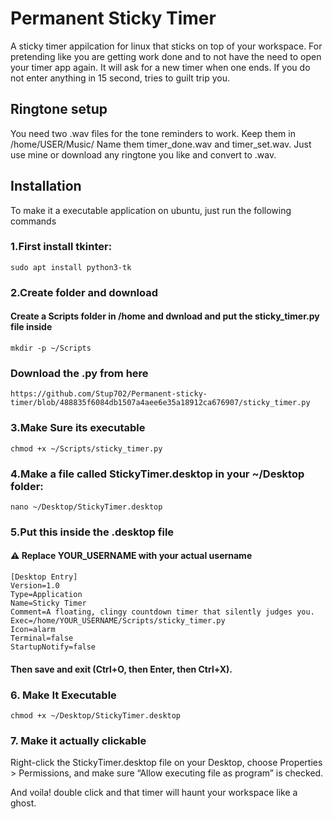 # Permanent Sticky Timer

A sticky timer appilcation for linux that sticks on top of your workspace. For pretending like you are getting work done and to not have the need to open your timer app again. It will ask for a new timer when one ends. If you do not enter anything in 15 second, tries to guilt trip you.

## Ringtone setup
You need two .wav files for the tone reminders to work. Keep them in /home/USER/Music/
Name them timer_done.wav and timer_set.wav.
Just use mine or download any ringtone you like and convert to .wav. 

## Installation
To make it a executable application on ubuntu, just run the following commands

### 1.First install tkinter:

    sudo apt install python3-tk
 
### 2.Create folder and download

#### Create a Scripts folder in /home and dwnload and put the sticky_timer.py file inside

    mkdir -p ~/Scripts
### Download the .py from here
    https://github.com/Stup702/Permanent-sticky-timer/blob/488835f6084db1507a4aee6e35a18912ca676907/sticky_timer.py


### 3.Make Sure its executable

    chmod +x ~/Scripts/sticky_timer.py


### 4.Make a file called StickyTimer.desktop in your ~/Desktop folder:

    nano ~/Desktop/StickyTimer.desktop

### 5.Put this inside the .desktop file
#### ⚠️ Replace YOUR_USERNAME with your actual username


    [Desktop Entry]
    Version=1.0
    Type=Application
    Name=Sticky Timer
    Comment=A floating, clingy countdown timer that silently judges you.
    Exec=/home/YOUR_USERNAME/Scripts/sticky_timer.py
    Icon=alarm
    Terminal=false
    StartupNotify=false


#### Then save and exit (Ctrl+O, then Enter, then Ctrl+X).

### 6.  Make It Executable
    chmod +x ~/Desktop/StickyTimer.desktop

### 7. Make it actually clickable
   Right-click the StickyTimer.desktop file on your Desktop, choose Properties > Permissions, and make sure “Allow executing file as program” is checked.


And voila! double click and that timer will haunt your workspace like a ghost.
